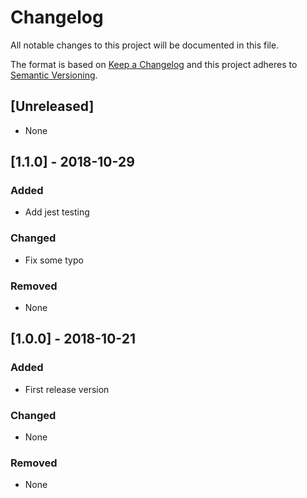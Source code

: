 # Changelog
All notable changes to this project will be documented in this file.

The format is based on [Keep a Changelog](http://keepachangelog.com/en/1.0.0/)
and this project adheres to [Semantic Versioning](http://semver.org/spec/v2.0.0.html).

## [Unreleased]
- None

## [1.1.0] - 2018-10-29
### Added
- Add jest testing

### Changed
- Fix some typo

### Removed
- None

## [1.0.0] - 2018-10-21
### Added
- First release version

### Changed
- None

### Removed
- None
